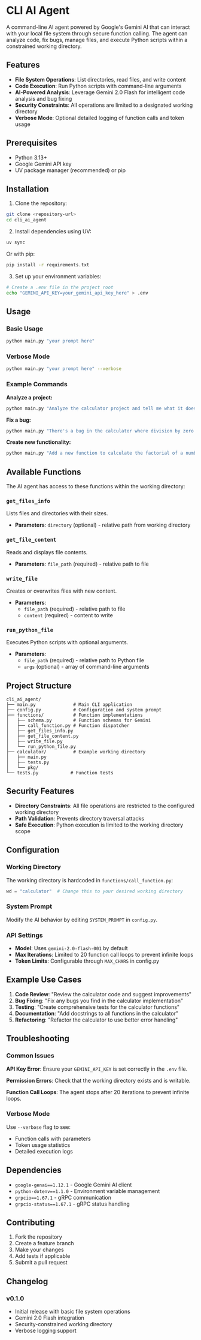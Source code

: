 # CLI AI Agent

A command-line AI agent powered by Google's Gemini AI that can interact with your local file system through secure function calling. The agent can analyze code, fix bugs, manage files, and execute Python scripts within a constrained working directory.

## Features

- **File System Operations**: List directories, read files, and write content
- **Code Execution**: Run Python scripts with command-line arguments
- **AI-Powered Analysis**: Leverage Gemini 2.0 Flash for intelligent code analysis and bug fixing
- **Security Constraints**: All operations are limited to a designated working directory
- **Verbose Mode**: Optional detailed logging of function calls and token usage

## Prerequisites

- Python 3.13+
- Google Gemini API key
- UV package manager (recommended) or pip

## Installation

1. Clone the repository:
```bash
git clone <repository-url>
cd cli_ai_agent
```

2. Install dependencies using UV:
```bash
uv sync
```

Or with pip:
```bash
pip install -r requirements.txt
```

3. Set up your environment variables:
```bash
# Create a .env file in the project root
echo "GEMINI_API_KEY=your_gemini_api_key_here" > .env
```

## Usage

### Basic Usage
```bash
python main.py "your prompt here"
```

### Verbose Mode
```bash
python main.py "your prompt here" --verbose
```

### Example Commands

**Analyze a project:**
```bash
python main.py "Analyze the calculator project and tell me what it does"
```

**Fix a bug:**
```bash
python main.py "There's a bug in the calculator where division by zero isn't handled properly. Please fix it."
```

**Create new functionality:**
```bash
python main.py "Add a new function to calculate the factorial of a number"
```

## Available Functions

The AI agent has access to these functions within the working directory:

### `get_files_info`
Lists files and directories with their sizes.
- **Parameters**: `directory` (optional) - relative path from working directory

### `get_file_content`
Reads and displays file contents.
- **Parameters**: `file_path` (required) - relative path to file

### `write_file`
Creates or overwrites files with new content.
- **Parameters**: 
  - `file_path` (required) - relative path to file
  - `content` (required) - content to write

### `run_python_file`
Executes Python scripts with optional arguments.
- **Parameters**:
  - `file_path` (required) - relative path to Python file
  - `args` (optional) - array of command-line arguments

## Project Structure

```
cli_ai_agent/
├── main.py              # Main CLI application
├── config.py            # Configuration and system prompt
├── functions/           # Function implementations
│   ├── schema.py        # Function schemas for Gemini
│   ├── call_function.py # Function dispatcher
│   ├── get_files_info.py
│   ├── get_file_content.py
│   ├── write_file.py
│   └── run_python_file.py
├── calculator/          # Example working directory
│   ├── main.py
│   ├── tests.py
│   └── pkg/
└── tests.py            # Function tests
```

## Security Features

- **Directory Constraints**: All file operations are restricted to the configured working directory
- **Path Validation**: Prevents directory traversal attacks
- **Safe Execution**: Python execution is limited to the working directory scope

## Configuration

### Working Directory
The working directory is hardcoded in `functions/call_function.py`:
```python
wd = "calculator"  # Change this to your desired working directory
```

### System Prompt
Modify the AI behavior by editing `SYSTEM_PROMPT` in `config.py`.

### API Settings
- **Model**: Uses `gemini-2.0-flash-001` by default
- **Max Iterations**: Limited to 20 function call loops to prevent infinite loops
- **Token Limits**: Configurable through `MAX_CHARS` in config.py

## Example Use Cases

1. **Code Review**: "Review the calculator code and suggest improvements"
2. **Bug Fixing**: "Fix any bugs you find in the calculator implementation"
3. **Testing**: "Create comprehensive tests for the calculator functions"
4. **Documentation**: "Add docstrings to all functions in the calculator"
5. **Refactoring**: "Refactor the calculator to use better error handling"

## Troubleshooting

### Common Issues

**API Key Error**: Ensure your `GEMINI_API_KEY` is set correctly in the `.env` file.

**Permission Errors**: Check that the working directory exists and is writable.

**Function Call Loops**: The agent stops after 20 iterations to prevent infinite loops.

### Verbose Mode
Use `--verbose` flag to see:
- Function calls with parameters
- Token usage statistics
- Detailed execution logs

## Dependencies

- `google-genai==1.12.1` - Google Gemini AI client
- `python-dotenv==1.1.0` - Environment variable management
- `grpcio==1.67.1` - gRPC communication
- `grpcio-status==1.67.1` - gRPC status handling

## Contributing

1. Fork the repository
2. Create a feature branch
3. Make your changes
4. Add tests if applicable
5. Submit a pull request

## Changelog

### v0.1.0
- Initial release with basic file system operations
- Gemini 2.0 Flash integration
- Security-constrained working directory
- Verbose logging support
